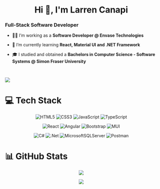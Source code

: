 <h1 align="center">Hi 👋, I'm Larren Canapi</h1>

### Full-Stack Software Developer

- 👨‍💻 I’m working as a **Software Developer @ Envase Technologies**

- 🌱 I’m currently learning **React, Material UI and .NET Framework**

- 🎓 I studied and obtained a **Bachelors in Computer Science - Software Systems @ Simon Fraser University**

<br>

<a align="center" href="https://linkedin.com/in/larren-canapi" target="blank"><img src="https://img.shields.io/badge/LinkedIn-0077B5?style=for-the-badge&logo=linkedin&logoColor=white"/></a>

# 💻 Tech Stack

<div align="center">

![HTML5](https://img.shields.io/badge/html5-%23E34F26.svg?style=for-the-badge&logo=html5&logoColor=white) ![CSS3](https://img.shields.io/badge/css3-%231572B6.svg?style=for-the-badge&logo=css3&logoColor=white) ![JavaScript](https://img.shields.io/badge/javascript-%23323330.svg?style=for-the-badge&logo=javascript&logoColor=%23F7DF1E) ![TypeScript](https://img.shields.io/badge/typescript-%23007ACC.svg?style=for-the-badge&logo=typescript&logoColor=white) 

![React](https://img.shields.io/badge/react-%2320232a.svg?style=for-the-badge&logo=react&logoColor=%2361DAFB) ![Angular](https://img.shields.io/badge/angular-%23DD0031.svg?style=for-the-badge&logo=angular&logoColor=white) ![Bootstrap](https://img.shields.io/badge/bootstrap-%238511FA.svg?style=for-the-badge&logo=bootstrap&logoColor=white) ![MUI](https://img.shields.io/badge/MUI-%230081CB.svg?style=for-the-badge&logo=mui&logoColor=white)

![C#](https://img.shields.io/badge/c%23-%23239120.svg?style=for-the-badge&logo=csharp&logoColor=white)  ![.Net](https://img.shields.io/badge/.NET-5C2D91?style=for-the-badge&logo=.net&logoColor=white) ![MicrosoftSQLServer](https://img.shields.io/badge/Microsoft%20SQL%20Server-CC2927?style=for-the-badge&logo=microsoft%20sql%20server&logoColor=white) ![Postman](https://img.shields.io/badge/Postman-FF6C37?style=for-the-badge&logo=postman&logoColor=white)

</div>

# 📊 GitHub Stats
<div align="center">

![](https://github-readme-stats.vercel.app/api?username=larrencanapi&theme=dark&rank_icon=github&hide_border=false&include_all_commits=true&count_private=false)

![](https://github-readme-streak-stats.herokuapp.com/?user=larrencanapi&theme=dark&hide_border=false)

</div>
